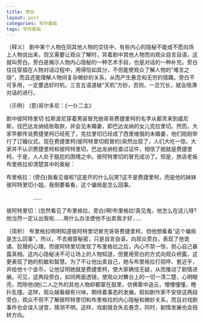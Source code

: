 ```yaml
---
title: 旁白
layout: post
categories: 写作基础
tags: 写作基础
---
```


〔释义〕 剧中某个人物在同其他人物的交往中，有些内心的隐秘不能或不愿向场上人物说出来，但又需要让观众了解时，背着剧中其他人物而向观众自言自语，这就叫旁白。旁白是揭示人物内心隐秘的一种艺术手段，也是对话的一种补充。旁白往往穿插在人物对话过程中，用得恰如其分，不但能使观众了解人物的“难言之隐”，而且还能理解人物间复杂微妙的关系，从而产生悬念和无穷的情趣。旁白不可多用，一定要选好时机，三言五语道破“天机”方妙，否则，一旦冗长，就会阻滞对话的进行。

〔示例〕 (意)哥尔多尼：《一仆二主》

剧中彼阿特里切·拉斯波尼穿着男装冒充她哥哥费捷里柯的名字从都灵来到威尼斯，找巴达龙纳结账取款，并会见未婚妻，即巴达龙纳的女儿克拉里切。然而，大家早都传说费捷里柯已经死了，克拉里切已经成了西里维俄的未婚妻，他们刚刚举行了订婚仪式。现在费捷里柯(彼阿特里切假冒的)突然出现了，人们大吃一惊。大家并不认识费捷里柯和彼阿特里切，巴达龙纳检查过证件，相信了她就是费捷里柯。于是，人人处于尴尬的困境之中。彼阿特里切的冒充成功了。但是，旅店老板布里格拉却清楚其中的奥秘：

布里格拉：(旁白)我看见谁啦?这是开的什么玩笑?这不是费捷里柯，而是他的妹妹彼阿特里切小姐。我倒要看看，这个骗局是怎么回事。

　　　　　……

彼阿特里切：(忽然看见了布里格拉，旁白)啊!布里格拉!真见鬼，他怎么在这儿呀?他当然一定认出我啦……用什么办法使他不出卖我才好……

〔简析〕 布里格拉明明知道彼阿特里切冒充哥哥费捷里柯，但他想看看“这个骗局是怎么回事”，所以，不去揭穿秘密，只是自言自语，向观众旁白，表现了他诡谲、狡猾的心理。而彼阿特里切发现了布里格拉之后，内心不禁一惊，担心自己暴露真相。这内心隐秘决不可让场上的人物知道，但要用旁白的方式向观众袒露，这更表现了她的机敏和智慧。为了不让他出卖自己，她与布里格拉打招呼、套近乎，并给他十个金币，让他证明她就是费捷里柯，使大家确信无疑，从而推动了剧情进展。可见，这两段旁白，如同两面透镜，使观众对舞台上的一切一清二楚，心明眼亮，而除他(她)二人之外的其他人物却都蒙在鼓里，仿佛雾中追云，懵懵懂懂，瞎扑乱撞。这样，观众越看越有兴味，期待着事态的发展。假如剧作家不安排这两段旁白，观众不但不了解彼阿特里切和布里格拉的内心隐秘和微妙关系，而且对戏剧事件也会误入谜宫，猜测不明。这样，戏剧就会失去悬念，同时，剧情发展也会扭转方向。 
